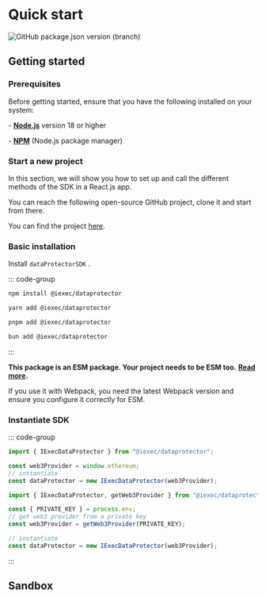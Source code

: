 # Quick start

![GitHub package.json version (branch)](https://img.shields.io/github/package-json/v/iExecBlockchainComputing/dataprotector-sdk/develop?filename=packages%2Fsdk%2Fpackage.json&color=green)

## Getting started

### Prerequisites

Before getting started, ensure that you have the following installed on your system:

\- [**Node.js**](https://nodejs.org/en/) version 18 or higher

\- [**NPM**](https://docs.npmjs.com/) (Node.js package manager)

### Start a new project

In this section, we will show you how to set up and call the different methods of the SDK in a React.js app.

You can reach the following open-source GitHub project, clone it and start from there.

You can find the project [here](https://github.com/iExecBlockchainComputing/dataprotector-sandbox).

### Basic installation

Install `dataProtectorSDK` .

::: code-group

```sh [npm]
npm install @iexec/dataprotector
```

```sh [pnpm]
yarn add @iexec/dataprotector
```

```sh [yarn]
pnpm add @iexec/dataprotector
```

```sh [bun]
bun add @iexec/dataprotector
```

:::

**This package is an ESM package. Your project needs to be ESM too.** [**Read more**](https://gist.github.com/sindresorhus/a39789f98801d908bbc7ff3ecc99d99c)**.**

If you use it with Webpack, you need the latest Webpack version and ensure you configure it correctly for ESM.

### Instantiate SDK

::: code-group

```js [Browser]
import { IExecDataProtector } from "@iexec/dataprotector";

const web3Provider = window.ethereum;
// instantiate
const dataProtector = new IExecDataProtector(web3Provider);
```

```js [NodeJS]
import { IExecDataProtector, getWeb3Provider } from "@iexec/dataprotector";

const { PRIVATE_KEY } = process.env;
// get web3 provider from a private key
const web3Provider = getWeb3Provider(PRIVATE_KEY);

// instantiate
const dataProtector = new IExecDataProtector(web3Provider);
```

:::

## Sandbox

<CodeSandbox src="https://codesandbox.io/p/github/iExecBlockchainComputing/dataprotector-sandbox/main?file=%2Fsrc%2Fmain.tsx%3A18%2C7&preventWorkspaceRedirect=true" />
